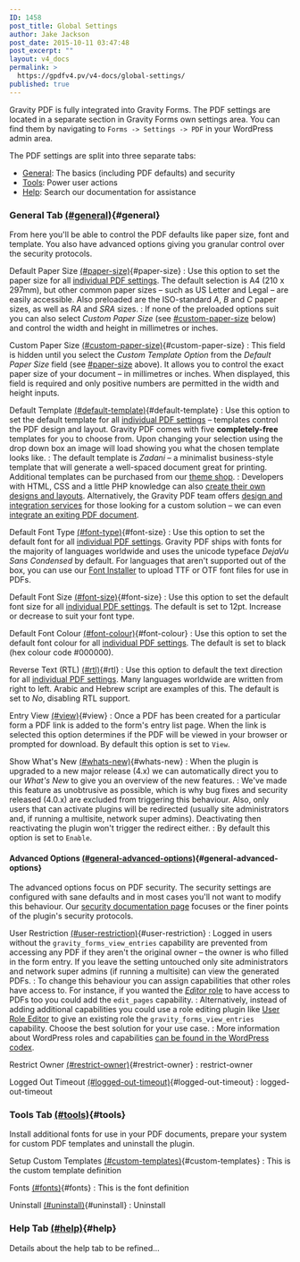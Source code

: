 ```yaml
---
ID: 1458
post_title: Global Settings
author: Jake Jackson
post_date: 2015-10-11 03:47:48
post_excerpt: ""
layout: v4_docs
permalink: >
  https://gpdfv4.pv/v4-docs/global-settings/
published: true
---
```

Gravity PDF is fully integrated into Gravity Forms. The PDF settings are located in a separate section in Gravity Forms own settings area. You can find them by navigating to `Forms -> Settings -> PDF` in your WordPress admin area. 

The PDF settings are split into three separate tabs: 

* [General](#general): The basics (including PDF defaults) and security
* [Tools](#tools): Power user actions 
* [Help](#help): Search our documentation for assistance

### General Tab [(#general)](#general){#general}

From here you'll be able to control the PDF defaults like paper size, font and template. You also have advanced options giving you granular control over the security protocols. 

Default Paper Size [(#paper-size)](#paper-size){#paper-size}
:    Use this option to set the paper size for all [individual PDF settings](#). The default selection is A4 (210 x 297mm), but other common paper sizes – such as US Letter and Legal – are easily accessible. Also preloaded are the ISO-standard *A*, *B* and *C* paper sizes, as well as *RA* and *SRA* sizes. 
:    If none of the preloaded options suit you can also select *Custom Paper Size* (see [#custom-paper-size](#custom-paper-size) below) and control the width and height in millimetres or inches. 

Custom Paper Size [(#custom-paper-size)](#custom-paper-size){#custom-paper-size}
:    This field is hidden until you select the *Custom Template Option* from the *Default Paper Size* field (see [#paper-size](#paper-size) above). It allows you to control the exact paper size of your document – in millimetres or inches. When displayed, this field is required and only positive numbers are permitted in the width and height inputs.

Default Template [(#default-template)](#default-template){#default-template}
:    Use this option to set the default template for all [individual PDF settings](#) – templates control the PDF design and layout. Gravity PDF comes with five **completely-free** templates for you to choose from. Upon changing your selection using the drop down box an image will load showing you what the chosen template looks like. 
:    The default template is *Zadani* – a minimalist business-style template that will generate a well-spaced document great for printing. Additional templates can be purchased from our [theme shop](#). 
:    Developers with HTML, CSS and a little PHP knowledge can also [create their own designs and layouts](#). Alternatively, the Gravity PDF team offers [design and integration services](#) for those looking for a custom solution – we can even [integrate an exiting PDF document](#).

Default Font Type [(#font-type)](#font-type){#font-size}
:    Use this option to set the default font for all [individual PDF settings](#). Gravity PDF ships with fonts for the majority of languages worldwide and uses the unicode typeface *DejaVu Sans Condensed* by default. For languages that aren't supported out of the box, you can use our [Font Installer](#fonts) to upload TTF or OTF font files for use in PDFs. 

Default Font Size [(#font-size)](#font-size){#font-size}
:    Use this option to set the default font size for all [individual PDF settings](#). The default is set to 12pt. Increase or decrease to suit your font type.

Default Font Colour [(#font-colour)](#font-colour){#font-colour}
:    Use this option to set the default font colour for all [individual PDF settings](#). The default is set to black (hex colour code #000000).

Reverse Text (RTL) [(#rtl)](#rtl){#rtl}
:    Use this option to default the text direction for all [individual PDF settings](#). Many languages worldwide are written from right to left. Arabic and Hebrew script are examples of this. The default is set to *No*, disabling RTL support.

Entry View [(#view)](#view){#view}
:    Once a PDF has been created for a particular form a PDF link is added to the form's entry list page. When the link is selected this option determines if the PDF will be viewed in your browser or prompted for download. By default this option is set to `View`.

Show What's New [(#whats-new)](#whats-new){#whats-new}
:    When the plugin is upgraded to a new major release (4.x) we can automatically direct you to our *What's New* to give you an overview of the new features. 
:    We've made this feature as unobtrusive as possible, which is why bug fixes and security released (4.0.x) are excluded from triggering this behaviour. Also, only users that can activate plugins will be redirected (usually site administrators and, if running a multisite, network super admins). Deactivating then reactivating the plugin won't trigger the redirect either. 
:    By default this option is set to `Enable`. 

#### Advanced Options [(#general-advanced-options)](#general-advanced-options){#general-advanced-options}
The advanced options focus on PDF security. The security settings are configured with sane defaults and in most cases you'll not want to modify this behaviour. Our [security documentation page](#) focuses or the finer points of the plugin's security protocols.

User Restriction [(#user-restriction)](#user-restriction){#user-restriction}
:    Logged in users without the `gravity_forms_view_entries` capability are prevented from accessing any PDF if they aren't the original owner – the owner is who filled in the form entry. If you leave the setting untouched only site administrators and network super admins (if running a multisite) can view the generated PDFs. 
:    To change this behaviour you can assign capabilities that other roles have access to. For instance, if you wanted the [*Editor* role](https://codex.wordpress.org/Roles_and_Capabilities#Editor) to have access to PDFs too you could add the `edit_pages` capability.
:    Alternatively, instead of adding additional capabilities you could use a role editing plugin like [User Role Editor](https://wordpress.org/plugins/user-role-editor/) to give an existing role the `gravity_forms_view_entries` capability. Choose the best solution for your use case.
:    More information about WordPress roles and capabilities [can be found in the WordPress codex](https://codex.wordpress.org/Roles_and_Capabilities).

Restrict Owner [(#restrict-owner)](#restrict-owner){#restrict-owner}
:    restrict-owner

Logged Out Timeout [(#logged-out-timeout)](#logged-out-timeout){#logged-out-timeout}
:    logged-out-timeout

### Tools Tab [(#tools)](#tools){#tools}

Install additional fonts for use in your PDF documents, prepare your system for custom PDF templates and uninstall the plugin. 

Setup Custom Templates [(#custom-templates)](#custom-templates){#custom-templates}
:   This is the custom template definition

Fonts [(#fonts)](#fonts){#fonts}
:   This is the font definition

Uninstall [(#uninstall)](#uninstall){#uninstall}
:   Uninstall

### Help Tab [(#help)](#help){#help}

Details about the help tab to be refined...